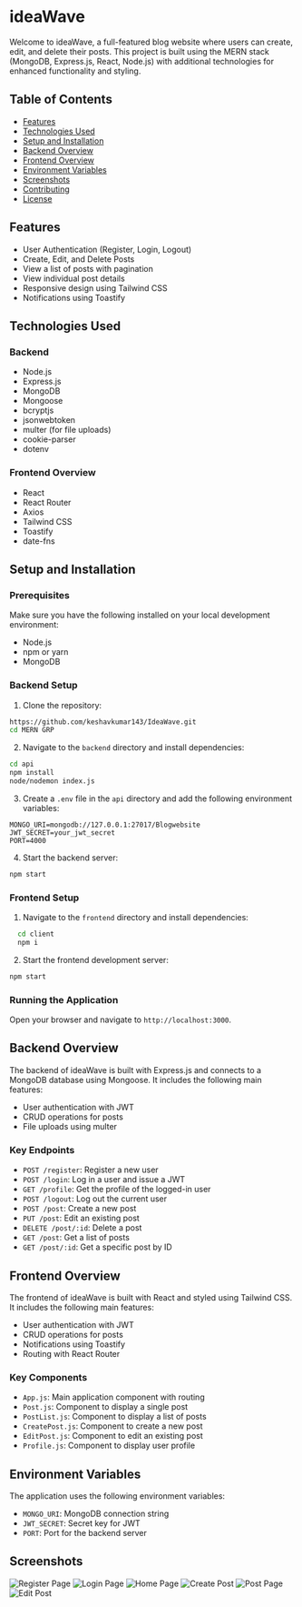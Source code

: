 # ideaWave

Welcome to ideaWave, a full-featured blog website where users can create, edit, and delete their posts. This project is built using the MERN stack (MongoDB, Express.js, React, Node.js) with additional technologies for enhanced functionality and styling.

## Table of Contents

- [Features](#features)
- [Technologies Used](#technologies-used)
- [Setup and Installation](#setup-and-installation)
- [Backend Overview](#backend-overview)
- [Frontend Overview](#frontend-overview)
- [Environment Variables](#environment-variables)
- [Screenshots](#screenshots)
- [Contributing](#contributing)
- [License](#license)

## Features

- User Authentication (Register, Login, Logout)
- Create, Edit, and Delete Posts
- View a list of posts with pagination
- View individual post details
- Responsive design using Tailwind CSS
- Notifications using Toastify

## Technologies Used

### Backend

- Node.js
- Express.js
- MongoDB
- Mongoose
- bcryptjs
- jsonwebtoken
- multer (for file uploads)
- cookie-parser
- dotenv

### Frontend Overview

- React
- React Router
- Axios
- Tailwind CSS
- Toastify
- date-fns

## Setup and Installation

### Prerequisites

Make sure you have the following installed on your local development environment:

- Node.js
- npm or yarn
- MongoDB


### Backend Setup

1. Clone the repository:

```bash
https://github.com/keshavkumar143/IdeaWave.git
cd MERN GRP
```

2. Navigate to the `backend` directory and install dependencies:

```bash
cd api
npm install
node/nodemon index.js
```

3. Create a `.env` file in the `api` directory and add the following environment variables:

```env
MONGO_URI=mongodb://127.0.0.1:27017/Blogwebsite
JWT_SECRET=your_jwt_secret
PORT=4000
```

4. Start the backend server:

```bash
npm start
```

### Frontend Setup

1. Navigate to the `frontend` directory and install dependencies:

 ```bash
   cd client
   npm i
   ```

2. Start the frontend development server:

```bash
npm start
```

### Running the Application

Open your browser and navigate to `http://localhost:3000`.

## Backend Overview

The backend of ideaWave is built with Express.js and connects to a MongoDB database using Mongoose. It includes the following main features:

- User authentication with JWT
- CRUD operations for posts
- File uploads using multer

### Key Endpoints

- `POST /register`: Register a new user
- `POST /login`: Log in a user and issue a JWT
- `GET /profile`: Get the profile of the logged-in user
- `POST /logout`: Log out the current user
- `POST /post`: Create a new post
- `PUT /post`: Edit an existing post
- `DELETE /post/:id`: Delete a post
- `GET /post`: Get a list of posts
- `GET /post/:id`: Get a specific post by ID

## Frontend Overview

The frontend of ideaWave is built with React and styled using Tailwind CSS. It includes the following main features:

- User authentication with JWT
- CRUD operations for posts
- Notifications using Toastify
- Routing with React Router

### Key Components

- `App.js`: Main application component with routing
- `Post.js`: Component to display a single post
- `PostList.js`: Component to display a list of posts
- `CreatePost.js`: Component to create a new post
- `EditPost.js`: Component to edit an existing post
- `Profile.js`: Component to display user profile

## Environment Variables

The application uses the following environment variables:

- `MONGO_URI`: MongoDB connection string
- `JWT_SECRET`: Secret key for JWT
- `PORT`: Port for the backend server

## Screenshots
![Register Page](https://github.com/user-attachments/assets/8da2795e-4bb8-4363-8b3b-29fbbc19418a)
![Login Page](https://github.com/user-attachments/assets/caeabb9f-1b5a-4be7-bacf-012c2aeb407a)
![Home Page](https://github.com/user-attachments/assets/6da80556-8bf6-4ce9-a67b-5fb4b398c3a8)
![Create Post](https://github.com/user-attachments/assets/64bb96bb-cefd-412f-ae1a-875cd6cca8cf)
![Post Page](https://github.com/user-attachments/assets/b5390a20-18c6-4572-b8b6-a1979a688f06)
![Edit Post](https://github.com/user-attachments/assets/c7b03197-277c-47e3-a70f-b92f1047313c)

